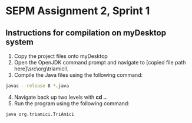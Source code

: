 # SEPM Assignment 2, Sprint 1

## Instructions for compilation on myDesktop system

1. Copy the project files onto myDesktop
2. Open the OpenJDK command prompt and navigate to [copied file path here]\src\org\triamici\
3. Compile the Java files using the following command:

``` bash
javac --release 8 *.java
```

4. Navigate back up two levels with **cd ..**
5. Run the program using the following command:

``` bash
java org.triamici.TriAmici
```
